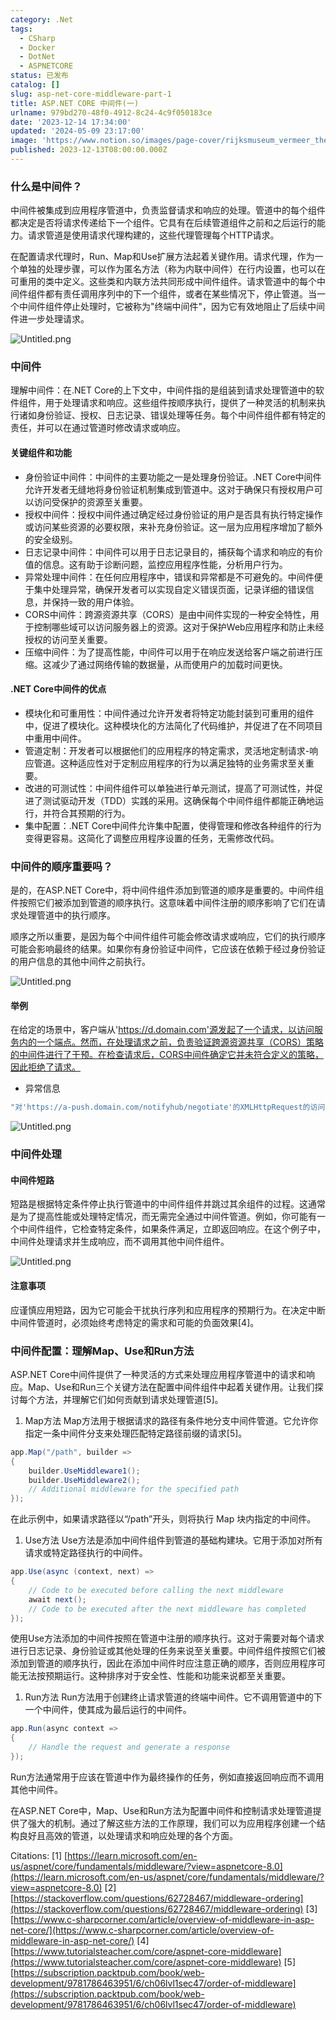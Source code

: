 ```yaml
---
category: .Net
tags:
  - CSharp
  - Docker
  - DotNet
  - ASPNETCORE
status: 已发布
catalog: []
slug: asp-net-core-middleware-part-1
title: ASP.NET CORE 中间件(一)
urlname: 979bd270-48f0-4912-8c24-4c9f050183ce
date: '2023-12-14 17:34:00'
updated: '2024-05-09 23:17:00'
image: 'https://www.notion.so/images/page-cover/rijksmuseum_vermeer_the_milkmaid.jpg'
published: 2023-12-13T08:00:00.000Z
---
```


### 什么是中间件？


中间件被集成到应用程序管道中，负责监督请求和响应的处理。管道中的每个组件都决定是否将请求传递给下一个组件。它具有在后续管道组件之前和之后运行的能力。请求管道是使用请求代理构建的，这些代理管理每个HTTP请求。


在配置请求代理时，Run、Map和Use扩展方法起着关键作用。请求代理，作为一个单独的处理步骤，可以作为匿名方法（称为内联中间件）在行内设置，也可以在可重用的类中定义。这些类和内联方法共同形成中间件组件。请求管道中的每个中间件组件都有责任调用序列中的下一个组件，或者在某些情况下，停止管道。当一个中间件组件停止处理时，它被称为"终端中间件"，因为它有效地阻止了后续中间件进一步处理请求。


![Untitled.png](https://prod-files-secure.s3.us-west-2.amazonaws.com/5d24fe63-e567-4804-86f9-9fdc62e13082/da807807-d02d-4fa1-86b6-db45e4678714/Untitled.png?X-Amz-Algorithm=AWS4-HMAC-SHA256&X-Amz-Content-Sha256=UNSIGNED-PAYLOAD&X-Amz-Credential=ASIAZI2LB466RKLHHTYL%2F20250224%2Fus-west-2%2Fs3%2Faws4_request&X-Amz-Date=20250224T213345Z&X-Amz-Expires=3600&X-Amz-Security-Token=IQoJb3JpZ2luX2VjEP7%2F%2F%2F%2F%2F%2F%2F%2F%2F%2FwEaCXVzLXdlc3QtMiJHMEUCIQCIR2SwDmvlNQoEBRLHM31fogCjlhJKoztvPVuUQaJcGwIgJuZIcxu6tYce9mnvAZcRwMC7IT6gf%2FDFr9tZgfTMMXIq%2FwMINhAAGgw2Mzc0MjMxODM4MDUiDE1iHodh4kF5RBObECrcA%2B62vMDjkwe1GUMh6wIUfU2n9q7v6OIlCwOaqGGQPFMYy%2FRGR%2FMclVTAX%2BLLXEEY3pxccc43ifaNGkXnFu8dIol2f5k%2BDPq5WEhGKh99LRei7YSev8r9DaOzJQ5%2BDdHXvm9Qe0DVdxGlt9kqS5GH%2FFv4zdO9qlFU7uvLGvpd2fBNbh8UTfuC0MZuThhHbuVsiHLLWrjFcngvnp6%2F3Eyoku0mvLBjB1z0O6Sz%2Byi3X20%2BUkneSEHTwUD%2BhBpc9Hd9YWqlrRBqH1mJrn60TthsAwvJG1M5PoCY5vxg8fsQ2qCkjfHSxkXAnfLJaThn17B2XbOfJfho%2Ft%2F%2BCj875czTtTCq9JI%2FQHVGkNe%2FQBRZw2bsmr6K7zdIbN89Rgx6vjAHYb6l1ZRNVcXGFbAsw%2Bm5B3zZkF2HI723aaaOS8UVMBFKq%2BkmSuuhM2SVcCRtrQH5VWWU%2FE0knl0bSRNV6%2FdawUrWzzrNOLi64IG754o5OU0pO%2BuJLWRjJymrHgqEgam9BcxF06GUr20amStqm1SYYxTMJ%2FyMWR2K%2BTNHXE%2FTkZKaMQ%2B3dD6Xekfv6QBFFF3RUzB8FfV8I7ZDu8AuDuiBZtycZ0W%2BVgFNHPJGyJY7BYQv75hH6%2Bez3s8jkbnMMKzG870GOqUBgZCGPSDFiYNoSL%2FWG7Z%2Bpthv3p9O0k1s0cnaXM4vEjnxDgFgC8%2FQXI72HRA55OBYhhyCSXB9ji5%2BfxpTdKZe5f4G4z1XC2zni0RreKfCWD5h7DQi1mDQwACONiQLWqUGy4zooRMFn0QUbXRmVkBpu8PfaJO%2F%2FPapQWjvGV8db%2FlbDcK%2FtkGvthks5b3kA3c61pQE3JThvf0JtlFO3deMpMc8hSd6&X-Amz-Signature=9f5bf14f0a2e96a4566287f5d8ab62dea135ae095ce2b49c1a7ab1822492be93&X-Amz-SignedHeaders=host&x-id=GetObject)


### 中间件


理解中间件：在.NET Core的上下文中，中间件指的是组装到请求处理管道中的软件组件，用于处理请求和响应。这些组件按顺序执行，提供了一种灵活的机制来执行诸如身份验证、授权、日志记录、错误处理等任务。每个中间件组件都有特定的责任，并可以在通过管道时修改请求或响应。


#### 关键组件和功能

- 身份验证中间件：中间件的主要功能之一是处理身份验证。.NET Core中间件允许开发者无缝地将身份验证机制集成到管道中。这对于确保只有授权用户可以访问受保护的资源至关重要。
- 授权中间件：授权中间件通过确定经过身份验证的用户是否具有执行特定操作或访问某些资源的必要权限，来补充身份验证。这一层为应用程序增加了额外的安全级别。
- 日志记录中间件：中间件可以用于日志记录目的，捕获每个请求和响应的有价值的信息。这有助于诊断问题，监控应用程序性能，分析用户行为。
- 异常处理中间件：在任何应用程序中，错误和异常都是不可避免的。中间件便于集中处理异常，确保开发者可以实现自定义错误页面，记录详细的错误信息，并保持一致的用户体验。
- CORS中间件：跨源资源共享（CORS）是由中间件实现的一种安全特性，用于控制哪些域可以访问服务器上的资源。这对于保护Web应用程序和防止未经授权的访问至关重要。
- 压缩中间件：为了提高性能，中间件可以用于在响应发送给客户端之前进行压缩。这减少了通过网络传输的数据量，从而使用户的加载时间更快。

#### .NET Core中间件的优点

- 模块化和可重用性：中间件通过允许开发者将特定功能封装到可重用的组件中，促进了模块化。这种模块化的方法简化了代码维护，并促进了在不同项目中重用中间件。
- 管道定制：开发者可以根据他们的应用程序的特定需求，灵活地定制请求-响应管道。这种适应性对于定制应用程序的行为以满足独特的业务需求至关重要。
- 改进的可测试性：中间件组件可以单独进行单元测试，提高了可测试性，并促进了测试驱动开发（TDD）实践的采用。这确保每个中间件组件都能正确地运行，并符合其预期的行为。
- 集中配置：.NET Core中间件允许集中配置，使得管理和修改各种组件的行为变得更容易。这简化了调整应用程序设置的任务，无需修改代码。

### 中间件的顺序重要吗？


是的，在ASP.NET Core中，将中间件组件添加到管道的顺序是重要的。中间件组件按照它们被添加到管道的顺序执行。这意味着中间件注册的顺序影响了它们在请求处理管道中的执行顺序。


顺序之所以重要，是因为每个中间件组件可能会修改请求或响应，它们的执行顺序可能会影响最终的结果。如果你有身份验证中间件，它应该在依赖于经过身份验证的用户信息的其他中间件之前执行。


![Untitled.png](https://prod-files-secure.s3.us-west-2.amazonaws.com/5d24fe63-e567-4804-86f9-9fdc62e13082/24f795a2-1c5a-4a6b-a0d8-2afb160076f1/Untitled.png?X-Amz-Algorithm=AWS4-HMAC-SHA256&X-Amz-Content-Sha256=UNSIGNED-PAYLOAD&X-Amz-Credential=ASIAZI2LB466RKLHHTYL%2F20250224%2Fus-west-2%2Fs3%2Faws4_request&X-Amz-Date=20250224T213345Z&X-Amz-Expires=3600&X-Amz-Security-Token=IQoJb3JpZ2luX2VjEP7%2F%2F%2F%2F%2F%2F%2F%2F%2F%2FwEaCXVzLXdlc3QtMiJHMEUCIQCIR2SwDmvlNQoEBRLHM31fogCjlhJKoztvPVuUQaJcGwIgJuZIcxu6tYce9mnvAZcRwMC7IT6gf%2FDFr9tZgfTMMXIq%2FwMINhAAGgw2Mzc0MjMxODM4MDUiDE1iHodh4kF5RBObECrcA%2B62vMDjkwe1GUMh6wIUfU2n9q7v6OIlCwOaqGGQPFMYy%2FRGR%2FMclVTAX%2BLLXEEY3pxccc43ifaNGkXnFu8dIol2f5k%2BDPq5WEhGKh99LRei7YSev8r9DaOzJQ5%2BDdHXvm9Qe0DVdxGlt9kqS5GH%2FFv4zdO9qlFU7uvLGvpd2fBNbh8UTfuC0MZuThhHbuVsiHLLWrjFcngvnp6%2F3Eyoku0mvLBjB1z0O6Sz%2Byi3X20%2BUkneSEHTwUD%2BhBpc9Hd9YWqlrRBqH1mJrn60TthsAwvJG1M5PoCY5vxg8fsQ2qCkjfHSxkXAnfLJaThn17B2XbOfJfho%2Ft%2F%2BCj875czTtTCq9JI%2FQHVGkNe%2FQBRZw2bsmr6K7zdIbN89Rgx6vjAHYb6l1ZRNVcXGFbAsw%2Bm5B3zZkF2HI723aaaOS8UVMBFKq%2BkmSuuhM2SVcCRtrQH5VWWU%2FE0knl0bSRNV6%2FdawUrWzzrNOLi64IG754o5OU0pO%2BuJLWRjJymrHgqEgam9BcxF06GUr20amStqm1SYYxTMJ%2FyMWR2K%2BTNHXE%2FTkZKaMQ%2B3dD6Xekfv6QBFFF3RUzB8FfV8I7ZDu8AuDuiBZtycZ0W%2BVgFNHPJGyJY7BYQv75hH6%2Bez3s8jkbnMMKzG870GOqUBgZCGPSDFiYNoSL%2FWG7Z%2Bpthv3p9O0k1s0cnaXM4vEjnxDgFgC8%2FQXI72HRA55OBYhhyCSXB9ji5%2BfxpTdKZe5f4G4z1XC2zni0RreKfCWD5h7DQi1mDQwACONiQLWqUGy4zooRMFn0QUbXRmVkBpu8PfaJO%2F%2FPapQWjvGV8db%2FlbDcK%2FtkGvthks5b3kA3c61pQE3JThvf0JtlFO3deMpMc8hSd6&X-Amz-Signature=0e6cb461de79505d5386519dbb4f2f50bde95babd4c9efea70fcbd61b3011b2b&X-Amz-SignedHeaders=host&x-id=GetObject)


#### 举例


在给定的场景中，客户端从'https://d.domain.com'源发起了一个请求，以访问服务内的一个端点。然而，在处理请求之前，负责验证跨源资源共享（CORS）策略的中间件进行了干预。在检查请求后，CORS中间件确定它并未符合定义的策略，因此拒绝了请求。

- 异常信息

```c#
"对'https://a-push.domain.com/notifyhub/negotiate'的XMLHttpRequest的访问，源自'https://d.domain.com'，已被CORS策略阻止：预检请求的响应未通过访问控制检查：请求的资源上没有'Access-Control-Allow-Origin'头。"[1][2][3]
```


![Untitled.png](https://prod-files-secure.s3.us-west-2.amazonaws.com/5d24fe63-e567-4804-86f9-9fdc62e13082/371d9517-dafe-4432-94b7-2d14d1593167/Untitled.png?X-Amz-Algorithm=AWS4-HMAC-SHA256&X-Amz-Content-Sha256=UNSIGNED-PAYLOAD&X-Amz-Credential=ASIAZI2LB466RKLHHTYL%2F20250224%2Fus-west-2%2Fs3%2Faws4_request&X-Amz-Date=20250224T213345Z&X-Amz-Expires=3600&X-Amz-Security-Token=IQoJb3JpZ2luX2VjEP7%2F%2F%2F%2F%2F%2F%2F%2F%2F%2FwEaCXVzLXdlc3QtMiJHMEUCIQCIR2SwDmvlNQoEBRLHM31fogCjlhJKoztvPVuUQaJcGwIgJuZIcxu6tYce9mnvAZcRwMC7IT6gf%2FDFr9tZgfTMMXIq%2FwMINhAAGgw2Mzc0MjMxODM4MDUiDE1iHodh4kF5RBObECrcA%2B62vMDjkwe1GUMh6wIUfU2n9q7v6OIlCwOaqGGQPFMYy%2FRGR%2FMclVTAX%2BLLXEEY3pxccc43ifaNGkXnFu8dIol2f5k%2BDPq5WEhGKh99LRei7YSev8r9DaOzJQ5%2BDdHXvm9Qe0DVdxGlt9kqS5GH%2FFv4zdO9qlFU7uvLGvpd2fBNbh8UTfuC0MZuThhHbuVsiHLLWrjFcngvnp6%2F3Eyoku0mvLBjB1z0O6Sz%2Byi3X20%2BUkneSEHTwUD%2BhBpc9Hd9YWqlrRBqH1mJrn60TthsAwvJG1M5PoCY5vxg8fsQ2qCkjfHSxkXAnfLJaThn17B2XbOfJfho%2Ft%2F%2BCj875czTtTCq9JI%2FQHVGkNe%2FQBRZw2bsmr6K7zdIbN89Rgx6vjAHYb6l1ZRNVcXGFbAsw%2Bm5B3zZkF2HI723aaaOS8UVMBFKq%2BkmSuuhM2SVcCRtrQH5VWWU%2FE0knl0bSRNV6%2FdawUrWzzrNOLi64IG754o5OU0pO%2BuJLWRjJymrHgqEgam9BcxF06GUr20amStqm1SYYxTMJ%2FyMWR2K%2BTNHXE%2FTkZKaMQ%2B3dD6Xekfv6QBFFF3RUzB8FfV8I7ZDu8AuDuiBZtycZ0W%2BVgFNHPJGyJY7BYQv75hH6%2Bez3s8jkbnMMKzG870GOqUBgZCGPSDFiYNoSL%2FWG7Z%2Bpthv3p9O0k1s0cnaXM4vEjnxDgFgC8%2FQXI72HRA55OBYhhyCSXB9ji5%2BfxpTdKZe5f4G4z1XC2zni0RreKfCWD5h7DQi1mDQwACONiQLWqUGy4zooRMFn0QUbXRmVkBpu8PfaJO%2F%2FPapQWjvGV8db%2FlbDcK%2FtkGvthks5b3kA3c61pQE3JThvf0JtlFO3deMpMc8hSd6&X-Amz-Signature=c5a2dbf7dfc7b33e32c19d229b9cfd8235bd671bc0276b8d37b54cef38ceff2a&X-Amz-SignedHeaders=host&x-id=GetObject)


### 中间件处理


#### 中间件短路
短路是根据特定条件停止执行管道中的中间件组件并跳过其余组件的过程。这通常是为了提高性能或处理特定情况，而无需完全通过中间件管道。例如，你可能有一个中间件组件，它检查特定条件，如果条件满足，立即返回响应。在这个例子中，中间件处理请求并生成响应，而不调用其他中间件组件。


![Untitled.png](https://prod-files-secure.s3.us-west-2.amazonaws.com/5d24fe63-e567-4804-86f9-9fdc62e13082/e8a1d943-cb51-4723-936e-23c6af2fb0f9/Untitled.png?X-Amz-Algorithm=AWS4-HMAC-SHA256&X-Amz-Content-Sha256=UNSIGNED-PAYLOAD&X-Amz-Credential=ASIAZI2LB466RKLHHTYL%2F20250224%2Fus-west-2%2Fs3%2Faws4_request&X-Amz-Date=20250224T213345Z&X-Amz-Expires=3600&X-Amz-Security-Token=IQoJb3JpZ2luX2VjEP7%2F%2F%2F%2F%2F%2F%2F%2F%2F%2FwEaCXVzLXdlc3QtMiJHMEUCIQCIR2SwDmvlNQoEBRLHM31fogCjlhJKoztvPVuUQaJcGwIgJuZIcxu6tYce9mnvAZcRwMC7IT6gf%2FDFr9tZgfTMMXIq%2FwMINhAAGgw2Mzc0MjMxODM4MDUiDE1iHodh4kF5RBObECrcA%2B62vMDjkwe1GUMh6wIUfU2n9q7v6OIlCwOaqGGQPFMYy%2FRGR%2FMclVTAX%2BLLXEEY3pxccc43ifaNGkXnFu8dIol2f5k%2BDPq5WEhGKh99LRei7YSev8r9DaOzJQ5%2BDdHXvm9Qe0DVdxGlt9kqS5GH%2FFv4zdO9qlFU7uvLGvpd2fBNbh8UTfuC0MZuThhHbuVsiHLLWrjFcngvnp6%2F3Eyoku0mvLBjB1z0O6Sz%2Byi3X20%2BUkneSEHTwUD%2BhBpc9Hd9YWqlrRBqH1mJrn60TthsAwvJG1M5PoCY5vxg8fsQ2qCkjfHSxkXAnfLJaThn17B2XbOfJfho%2Ft%2F%2BCj875czTtTCq9JI%2FQHVGkNe%2FQBRZw2bsmr6K7zdIbN89Rgx6vjAHYb6l1ZRNVcXGFbAsw%2Bm5B3zZkF2HI723aaaOS8UVMBFKq%2BkmSuuhM2SVcCRtrQH5VWWU%2FE0knl0bSRNV6%2FdawUrWzzrNOLi64IG754o5OU0pO%2BuJLWRjJymrHgqEgam9BcxF06GUr20amStqm1SYYxTMJ%2FyMWR2K%2BTNHXE%2FTkZKaMQ%2B3dD6Xekfv6QBFFF3RUzB8FfV8I7ZDu8AuDuiBZtycZ0W%2BVgFNHPJGyJY7BYQv75hH6%2Bez3s8jkbnMMKzG870GOqUBgZCGPSDFiYNoSL%2FWG7Z%2Bpthv3p9O0k1s0cnaXM4vEjnxDgFgC8%2FQXI72HRA55OBYhhyCSXB9ji5%2BfxpTdKZe5f4G4z1XC2zni0RreKfCWD5h7DQi1mDQwACONiQLWqUGy4zooRMFn0QUbXRmVkBpu8PfaJO%2F%2FPapQWjvGV8db%2FlbDcK%2FtkGvthks5b3kA3c61pQE3JThvf0JtlFO3deMpMc8hSd6&X-Amz-Signature=85f23783b82b3f15b31f8ed4b876230a5b685cb6e4b006fbbf81acf5e1af48db&X-Amz-SignedHeaders=host&x-id=GetObject)


#### 注意事项


应谨慎应用短路，因为它可能会干扰执行序列和应用程序的预期行为。在决定中断中间件管道时，必须始终考虑特定的需求和可能的负面效果[4]。


### 中间件配置：理解Map、Use和Run方法


ASP.NET Core中间件提供了一种灵活的方式来处理应用程序管道中的请求和响应。Map、Use和Run三个关键方法在配置中间件组件中起着关键作用。让我们探讨每个方法，并理解它们如何贡献到请求处理管道[5]。

1. Map方法
Map方法用于根据请求的路径有条件地分支中间件管道。它允许你指定一条中间件分支来处理匹配特定路径前缀的请求[5]。

```c#
app.Map("/path", builder =>
{
    builder.UseMiddleware1();
    builder.UseMiddleware2();
    // Additional middleware for the specified path
});
```


在此示例中，如果请求路径以“/path”开头，则将执行 Map 块内指定的中间件。

1. Use方法
Use方法是添加中间件组件到管道的基础构建块。它用于添加对所有请求或特定路径执行的中间件。

```c#
app.Use(async (context, next) =>
{
    // Code to be executed before calling the next middleware
    await next();
    // Code to be executed after the next middleware has completed
});
```


使用Use方法添加的中间件按照在管道中注册的顺序执行。这对于需要对每个请求进行日志记录、身份验证或其他处理的任务来说至关重要。中间件组件按照它们被添加到管道的顺序执行，因此在添加中间件时应注意正确的顺序，否则应用程序可能无法按预期运行。这种排序对于安全性、性能和功能来说都至关重要。

1. Run方法
Run方法用于创建终止请求管道的终端中间件。它不调用管道中的下一个中间件，使其成为最后运行的中间件。

```c#
app.Run(async context =>
{
    // Handle the request and generate a response
});
```


Run方法通常用于应该在管道中作为最终操作的任务，例如直接返回响应而不调用其他中间件。


在ASP.NET Core中，Map、Use和Run方法为配置中间件和控制请求处理管道提供了强大的机制。通过了解这些方法的工作原理，我们可以为应用程序创建一个结构良好且高效的管道，以处理请求和响应处理的各个方面。


Citations:
[1] [https://learn.microsoft.com/en-us/aspnet/core/fundamentals/middleware/?view=aspnetcore-8.0](https://learn.microsoft.com/en-us/aspnet/core/fundamentals/middleware/?view=aspnetcore-8.0)
[2] [https://stackoverflow.com/questions/62728467/middleware-ordering](https://stackoverflow.com/questions/62728467/middleware-ordering)
[3] [https://www.c-sharpcorner.com/article/overview-of-middleware-in-asp-net-core/](https://www.c-sharpcorner.com/article/overview-of-middleware-in-asp-net-core/)
[4] [https://www.tutorialsteacher.com/core/aspnet-core-middleware](https://www.tutorialsteacher.com/core/aspnet-core-middleware)
[5] [https://subscription.packtpub.com/book/web-development/9781786463951/6/ch06lvl1sec47/order-of-middleware](https://subscription.packtpub.com/book/web-development/9781786463951/6/ch06lvl1sec47/order-of-middleware)

